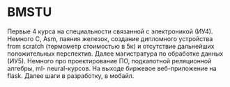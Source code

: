 # BMSTU

Первые 4 курса на специальности связанной с электроникой (ИУ4). Немного С, Asm, паяния железок, создание дипломного устройства from scratch (термометр стоимостью в 5к) и отсутствие дальнейших положительных перспектив. Далее магистратура по обработке данных (ИУ5). Немного про проектирование ПО, подкапотной реляционной алгебры, ml- neural-курсов. На выходе биржевое веб-приложение на flask.
Далее шаги в разработку, в мобайл.
